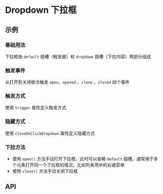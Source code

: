 # Dropdown 下拉框

## 示例

### 基础用法

下拉框由 `default` 插槽（触发器）和 `dropdown` 插槽（下拉内容）两部分组成

<preview path="./demos/basic.vue"></preview>

### 触发事件

从打开到关闭依次触发 `open`、`opened` 、`close` 、`closed` 四个事件

<preview path="./demos/event.vue"></preview>

### 触发方式

使用 `trigger` 属性定义触发方式

<preview path="./demos/trigger.vue"></preview>

### 隐藏方式

使用 `closeOnClickDropdown` 属性定义隐藏方式

<preview path="./demos/close.vue"></preview>

### 下拉方法

- 使用 `open()` 方法手动打开下拉框，此时可以省略 `default` 插槽，通常用于多个元素打开同一个下拉框的情况，比如列表项中的右键菜单
- 使用 `close()` 方法手动关闭下拉框

<preview path="./demos/method.vue"></preview>

## API

<!--@include: ./parts/api.md -->
